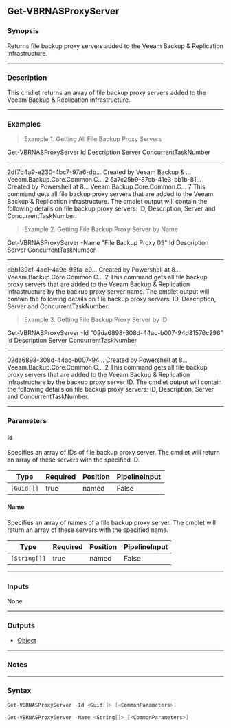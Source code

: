 Get-VBRNASProxyServer
---------------------

### Synopsis
Returns file backup proxy servers added to the Veeam Backup & Replication infrastructure.

---

### Description

This cmdlet returns an array of file backup proxy servers added to the Veeam Backup & Replication infrastructure.

---

### Examples
> Example 1. Getting All File Backup Proxy Servers

Get-VBRNASProxyServer
Id                            Description                   Server                                 ConcurrentTaskNumber
--                            -----------                   ------                                 --------------------
2df7b4a9-e230-4bc7-97a6-db... Created by Veeam Backup & ... Veeam.Backup.Core.Common.C...                             2
5a7c25b9-87cb-41e3-bb1b-81... Created by Powershell at 8... Veeam.Backup.Core.Common.C...                             7
This command gets all file backup proxy servers that are added to the Veeam Backup & Replication infrastructure. The cmdlet output will contain the following details on file backup proxy servers: ID, Description, Server and ConcurrentTaskNumber.
> Example 2. Getting File Backup Proxy Server by Name

Get-VBRNASProxyServer -Name "File Backup Proxy 09"
Id                            Description                   Server                                 ConcurrentTaskNumber
--                            -----------                   ------                                 --------------------
dbb139cf-4ac1-4a9e-95fa-e9... Created by Powershell at 8... Veeam.Backup.Core.Common.C...                             2
This command gets all file backup proxy servers that are added to the Veeam Backup & Replication infrastructure by the backup proxy server name. The cmdlet output will contain the following details on file backup proxy servers: ID, Description, Server and ConcurrentTaskNumber.
> Example 3. Getting File Backup Proxy Server by ID

Get-VBRNASProxyServer -Id "02da6898-308d-44ac-b007-94d81576c296"
Id                            Description                   Server                                 ConcurrentTaskNumber
--                            -----------                   ------                                 --------------------
02da6898-308d-44ac-b007-94... Created by Powershell at 8... Veeam.Backup.Core.Common.C...                             2
This command gets all file backup proxy servers that are added to the Veeam Backup & Replication infrastructure by the backup proxy server ID. The cmdlet output will contain the following details on file backup proxy servers: ID, Description, Server and ConcurrentTaskNumber.

---

### Parameters
#### **Id**
Specifies an array of IDs of file backup proxy server. The cmdlet will return an array of these servers with the specified ID.

|Type      |Required|Position|PipelineInput|
|----------|--------|--------|-------------|
|`[Guid[]]`|true    |named   |False        |

#### **Name**
Specifies an array of names of a file backup proxy server. The cmdlet will return an array of these servers with the specified name.

|Type        |Required|Position|PipelineInput|
|------------|--------|--------|-------------|
|`[String[]]`|true    |named   |False        |

---

### Inputs
None

---

### Outputs
* [Object](https://learn.microsoft.com/en-us/dotnet/api/System.Object)

---

### Notes

---

### Syntax
```PowerShell
Get-VBRNASProxyServer -Id <Guid[]> [<CommonParameters>]
```
```PowerShell
Get-VBRNASProxyServer -Name <String[]> [<CommonParameters>]
```
